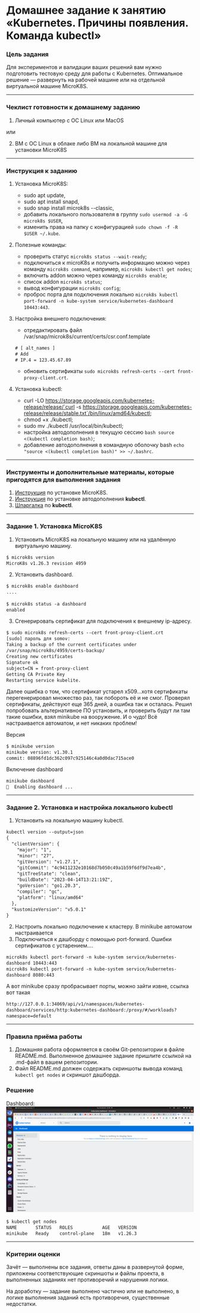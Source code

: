 # Домашнее задание к занятию «Kubernetes. Причины появления. Команда kubectl»

### Цель задания

Для экспериментов и валидации ваших решений вам нужно подготовить тестовую среду для работы с Kubernetes. Оптимальное решение — развернуть на рабочей машине или на отдельной виртуальной машине MicroK8S.

------

### Чеклист готовности к домашнему заданию

1. Личный компьютер с ОС Linux или MacOS 

или

2. ВМ c ОС Linux в облаке либо ВМ на локальной машине для установки MicroK8S  

------

### Инструкция к заданию

1. Установка MicroK8S:
    - sudo apt update,
    - sudo apt install snapd,
    - sudo snap install microk8s --classic,
    - добавить локального пользователя в группу `sudo usermod -a -G microk8s $USER`,
    - изменить права на папку с конфигурацией `sudo chown -f -R $USER ~/.kube`.

2. Полезные команды:
    - проверить статус `microk8s status --wait-ready`;
    - подключиться к microK8s и получить информацию можно через команду `microk8s command`, например, `microk8s kubectl get nodes`;
    - включить addon можно через команду `microk8s enable`; 
    - список addon `microk8s status`;
    - вывод конфигурации `microk8s config`;
    - проброс порта для подключения локально `microk8s kubectl port-forward -n kube-system service/kubernetes-dashboard 10443:443`.

3. Настройка внешнего подключения:
    - отредактировать файл /var/snap/microk8s/current/certs/csr.conf.template
    ```shell
    # [ alt_names ]
    # Add
    # IP.4 = 123.45.67.89
    ```
    - обновить сертификаты `sudo microk8s refresh-certs --cert front-proxy-client.crt`.

4. Установка kubectl:
    - curl -LO https://storage.googleapis.com/kubernetes-release/release/`curl -s https://storage.googleapis.com/kubernetes-release/release/stable.txt`/bin/linux/amd64/kubectl;
    - chmod +x ./kubectl;
    - sudo mv ./kubectl /usr/local/bin/kubectl;
    - настройка автодополнения в текущую сессию `bash source <(kubectl completion bash)`;
    - добавление автодополнения в командную оболочку bash `echo "source <(kubectl completion bash)" >> ~/.bashrc`.

------

### Инструменты и дополнительные материалы, которые пригодятся для выполнения задания

1. [Инструкция](https://microk8s.io/docs/getting-started) по установке MicroK8S.
2. [Инструкция](https://kubernetes.io/ru/docs/reference/kubectl/cheatsheet/#bash) по установке автодополнения **kubectl**.
3. [Шпаргалка](https://kubernetes.io/ru/docs/reference/kubectl/cheatsheet/) по **kubectl**.

------

### Задание 1. Установка MicroK8S

1. Установить MicroK8S на локальную машину или на удалённую виртуальную машину.
```
$ microk8s version
MicroK8s v1.26.3 revision 4959
```
2. Установить dashboard.
```
$ microk8s enable dashboard
....

$ microk8s status -a dashboard
enabled
```
3. Сгенерировать сертификат для подключения к внешнему ip-адресу.
```
$ sudo microk8s refresh-certs --cert front-proxy-client.crt
[sudo] пароль для somov: 
Taking a backup of the current certificates under /var/snap/microk8s/4959/certs-backup/
Creating new certificates
Signature ok
subject=CN = front-proxy-client
Getting CA Private Key
Restarting service kubelite.
```
Далее ошибка о том, что сертификат устарел x509...хотя сертификаты перегенерировал множество раз, так побороть её и не смог.
Проверял сертификаты, действуют еще 365 дней, а ошибка так и осталась.
Решил попробовать альтернативное ПО установить, и проверить будут ли там такие ошибки, взял minikube на вооружение.
И о чудо! Всё настраивается автоматом, и нет никаких проблем!

Версия
```
$ minikube version
minikube version: v1.30.1
commit: 08896fd1dc362c097c925146c4a0d0dac715ace0
```

Включение dashboard
```
minikube dashboard
🔌  Enabling dashboard ...
```

------

### Задание 2. Установка и настройка локального kubectl
1. Установить на локальную машину kubectl.
```
kubectl version --output=json
{
  "clientVersion": {
    "major": "1",
    "minor": "27",
    "gitVersion": "v1.27.1",
    "gitCommit": "4c9411232e10168d7b050c49a1b59f6df9d7ea4b",
    "gitTreeState": "clean",
    "buildDate": "2023-04-14T13:21:19Z",
    "goVersion": "go1.20.3",
    "compiler": "gc",
    "platform": "linux/amd64"
  },
  "kustomizeVersion": "v5.0.1"
}
```
2. Настроить локально подключение к кластеру.
В minikube автоматом настраивается
3. Подключиться к дашборду с помощью port-forward.
Ошибки сертификатов с устарением....
```
microk8s kubectl port-forward -n kube-system service/kubernetes-dashboard 10443:443
microk8s kubectl port-forward -n kube-system service/kubernetes-dashboard 8080:443
```

А вот minikube сразу пробрасывает порты, можно зайти извне, ссылка вот такая
```
http://127.0.0.1:34069/api/v1/namespaces/kubernetes-dashboard/services/http:kubernetes-dashboard:/proxy/#/workloads?namespace=default
```

------

### Правила приёма работы

1. Домашняя работа оформляется в своём Git-репозитории в файле README.md. Выполненное домашнее задание пришлите ссылкой на .md-файл в вашем репозитории.
2. Файл README.md должен содержать скриншоты вывода команд `kubectl get nodes` и скриншот дашборда.

### Решение
Dashboard: ![Dashboard](src/1.png)

```
$ kubectl get nodes
NAME       STATUS   ROLES           AGE   VERSION
minikube   Ready    control-plane   18m   v1.26.3
```

------

### Критерии оценки
Зачёт — выполнены все задания, ответы даны в развернутой форме, приложены соответствующие скриншоты и файлы проекта, в выполненных заданиях нет противоречий и нарушения логики.

На доработку — задание выполнено частично или не выполнено, в логике выполнения заданий есть противоречия, существенные недостатки.
